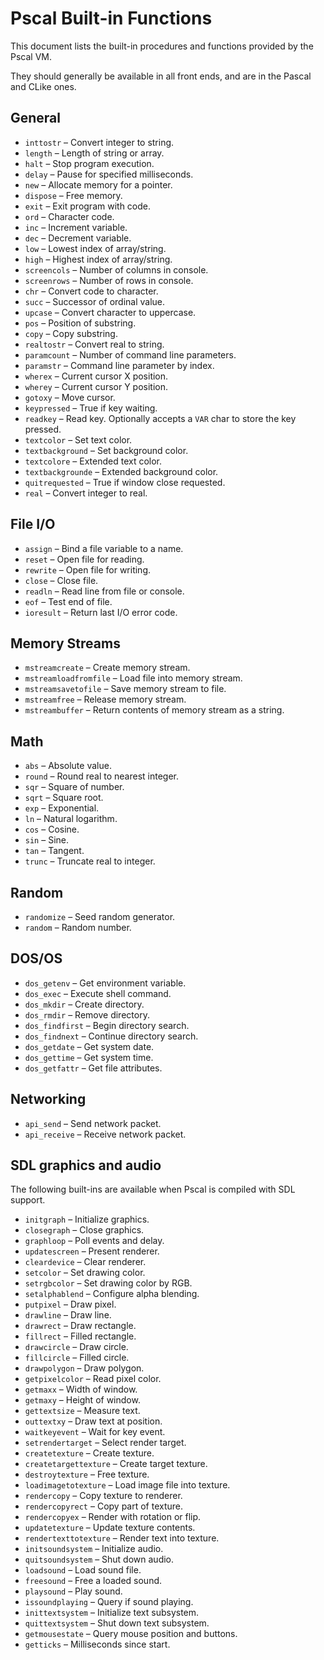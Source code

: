 # Pscal Built-in Functions

This document lists the built-in procedures and functions provided by the Pscal
VM.

They should generally be available in all front ends, and are in the Pascal and
CLike ones.

## General
- `inttostr` – Convert integer to string.
- `length` – Length of string or array.
- `halt` – Stop program execution.
- `delay` – Pause for specified milliseconds.
- `new` – Allocate memory for a pointer.
- `dispose` – Free memory.
- `exit` – Exit program with code.
- `ord` – Character code.
- `inc` – Increment variable.
- `dec` – Decrement variable.
- `low` – Lowest index of array/string.
- `high` – Highest index of array/string.
- `screencols` – Number of columns in console.
- `screenrows` – Number of rows in console.
- `chr` – Convert code to character.
- `succ` – Successor of ordinal value.
- `upcase` – Convert character to uppercase.
- `pos` – Position of substring.
- `copy` – Copy substring.
- `realtostr` – Convert real to string.
- `paramcount` – Number of command line parameters.
- `paramstr` – Command line parameter by index.
- `wherex` – Current cursor X position.
- `wherey` – Current cursor Y position.
- `gotoxy` – Move cursor.
- `keypressed` – True if key waiting.
- `readkey` – Read key. Optionally accepts a `VAR` char to store the key pressed.
- `textcolor` – Set text color.
- `textbackground` – Set background color.
- `textcolore` – Extended text color.
- `textbackgrounde` – Extended background color.
- `quitrequested` – True if window close requested.
- `real` – Convert integer to real.

## File I/O
- `assign` – Bind a file variable to a name.
- `reset` – Open file for reading.
- `rewrite` – Open file for writing.
- `close` – Close file.
- `readln` – Read line from file or console.
- `eof` – Test end of file.
- `ioresult` – Return last I/O error code.

## Memory Streams
- `mstreamcreate` – Create memory stream.
- `mstreamloadfromfile` – Load file into memory stream.
- `mstreamsavetofile` – Save memory stream to file.
- `mstreamfree` – Release memory stream.
- `mstreambuffer` – Return contents of memory stream as a string.

## Math
- `abs` – Absolute value.
- `round` – Round real to nearest integer.
- `sqr` – Square of number.
- `sqrt` – Square root.
- `exp` – Exponential.
- `ln` – Natural logarithm.
- `cos` – Cosine.
- `sin` – Sine.
- `tan` – Tangent.
- `trunc` – Truncate real to integer.

## Random
- `randomize` – Seed random generator.
- `random` – Random number.

## DOS/OS
- `dos_getenv` – Get environment variable.
- `dos_exec` – Execute shell command.
- `dos_mkdir` – Create directory.
- `dos_rmdir` – Remove directory.
- `dos_findfirst` – Begin directory search.
- `dos_findnext` – Continue directory search.
- `dos_getdate` – Get system date.
- `dos_gettime` – Get system time.
- `dos_getfattr` – Get file attributes.

## Networking
- `api_send` – Send network packet.
- `api_receive` – Receive network packet.

## SDL graphics and audio
The following built-ins are available when Pscal is compiled with SDL support.

- `initgraph` – Initialize graphics.
- `closegraph` – Close graphics.
- `graphloop` – Poll events and delay.
- `updatescreen` – Present renderer.
- `cleardevice` – Clear renderer.
- `setcolor` – Set drawing color.
- `setrgbcolor` – Set drawing color by RGB.
- `setalphablend` – Configure alpha blending.
- `putpixel` – Draw pixel.
- `drawline` – Draw line.
- `drawrect` – Draw rectangle.
- `fillrect` – Filled rectangle.
- `drawcircle` – Draw circle.
- `fillcircle` – Filled circle.
- `drawpolygon` – Draw polygon.
- `getpixelcolor` – Read pixel color.
- `getmaxx` – Width of window.
- `getmaxy` – Height of window.
- `gettextsize` – Measure text.
- `outtextxy` – Draw text at position.
- `waitkeyevent` – Wait for key event.
- `setrendertarget` – Select render target.
- `createtexture` – Create texture.
- `createtargettexture` – Create target texture.
- `destroytexture` – Free texture.
- `loadimagetotexture` – Load image file into texture.
- `rendercopy` – Copy texture to renderer.
- `rendercopyrect` – Copy part of texture.
- `rendercopyex` – Render with rotation or flip.
- `updatetexture` – Update texture contents.
- `rendertexttotexture` – Render text into texture.
- `initsoundsystem` – Initialize audio.
- `quitsoundsystem` – Shut down audio.
- `loadsound` – Load sound file.
- `freesound` – Free a loaded sound.
- `playsound` – Play sound.
- `issoundplaying` – Query if sound playing.
- `inittextsystem` – Initialize text subsystem.
- `quittextsystem` – Shut down text subsystem.
- `getmousestate` – Query mouse position and buttons.
- `getticks` – Milliseconds since start.

